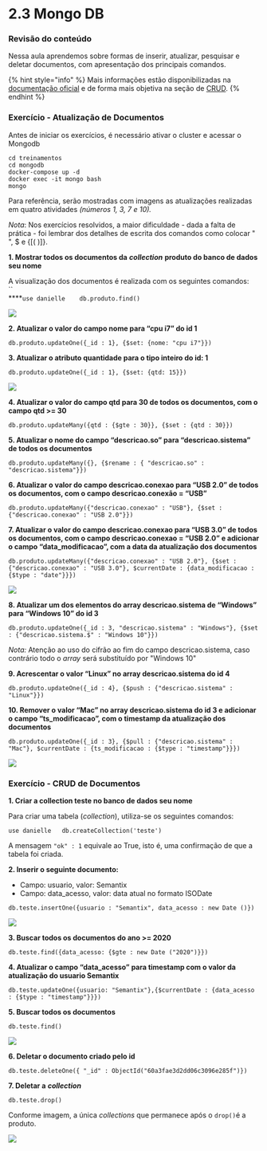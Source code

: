 # 2.3 Mongo DB

### Revisão do conteúdo

Nessa aula aprendemos sobre formas de inserir, atualizar, pesquisar e deletar documentos, com apresentação dos principais comandos.

{% hint style="info" %}
 Mais informações estão disponibilizadas na [documentação oficial](https://docs.mongodb.com/) e de forma mais objetiva na seção de [CRUD](https://docs.mongodb.com/manual/crud/).
{% endhint %}

### Exercício - **Atualização de Documentos**

Antes de iniciar os exercícios, é necessário ativar o cluster e acessar o Mongodb

`cd treinamentos`  
`cd mongodb`  
`docker-compose up -d`  
`docker exec -it mongo bash`  
`mongo`

Para referência, serão mostradas com imagens as atualizações realizadas em quatro atividades _\(números 1, 3, 7 e 10\)._

_Nota_: Nos exercícios resolvidos, a maior dificuldade _-_ dada a falta de prática - foi lembrar dos detalhes de escrita dos comandos como colocar " ", $  e {\[\( \)\]}.

**1. Mostrar todos os documentos da** _**collection**_ **produto do banco de dados seu nome**

A visualização dos documentos é realizada com os seguintes comandos:  
``  
****`use danielle   
db.produto.find()`

![](../.gitbook/assets/m2_aula2_05.png)

**2. Atualizar o valor do campo nome para “cpu i7” do id 1**

`db.produto.updateOne({_id : 1}, {$set: {nome: "cpu i7"}})`

**3. Atualizar o atributo quantidade para o tipo inteiro do id: 1**

`db.produto.updateOne({_id : 1}, {$set: {qtd: 15}})`

![](../.gitbook/assets/m2_aula3_01.png)

**4. Atualizar o valor do campo qtd para 30 de todos os documentos, com o campo qtd &gt;= 30**

`db.produto.updateMany({qtd : {$gte : 30}}, {$set : {qtd : 30}})`

**5. Atualizar o nome do campo “descricao.so” para “descricao.sistema” de todos os documentos**

`db.produto.updateMany({}, {$rename : { "descricao.so" : "descricao.sistema"}})`

**6. Atualizar o valor do campo descricao.conexao para “USB 2.0” de todos os documentos, com o campo descricao.conexão = “USB”**

`db.produto.updateMany({"descricao.conexao" : "USB"}, {$set : {"descricao.conexao" : "USB 2.0"}})`

**7. Atualizar o valor do campo descricao.conexao para “USB 3.0” de todos os documentos, com o campo descricao.conexao = “USB 2.0” e adicionar o campo “data\_modificacao”, com a data da atualização dos documentos**

`db.produto.updateMany({"descricao.conexao" : "USB 2.0"}, {$set : {"descricao.conexao" : "USB 3.0"}, $currentDate : {data_modificacao : {$type : "date"}}})`

![](../.gitbook/assets/m2_aula3_04.png)

**8. Atualizar um dos elementos do array descricao.sistema de “Windows” para “Windows 10” do id 3**

`db.produto.updateOne({_id : 3, "descricao.sistema" : "Windows"}, {$set : {"descricao.sistema.$" : "Windows 10"}})`

_Nota:_ Atenção ao uso do cifrão ao fim do campo descricao.sistema, caso contrário todo o _array_ será substituído por "Windows 10"

**9. Acrescentar o valor “Linux” no array descricao.sistema do id 4**

`db.produto.updateOne({_id : 4}, {$push : {"descricao.sistema" : "Linux"}})`

**10. Remover o valor “Mac” no array descricao.sistema do id 3 e adicionar o campo “ts\_modificacao”, com o timestamp da atualização dos documentos**

`db.produto.updateOne({_id : 3}, {$pull : {"descricao.sistema" : "Mac"}, $currentDate : {ts_modificacao : {$type : "timestamp"}}})`

![](../.gitbook/assets/m2_aula3_07.png)

### **Exercício - CRUD de Documentos**

**1. Criar a collection teste no banco de dados seu nome**

Para criar uma tabela \(_collection_\), utiliza-se os seguintes comandos:

`use danielle  
db.createCollection('teste')`

A mensagem `"ok" : 1`  equivale ao True, isto é, uma confirmação de que a tabela foi criada.

**2. Inserir o seguinte documento:**

* Campo: usuario, valor: Semantix
* Campo: data\_acesso, valor: data atual no formato ISODate

`db.teste.insertOne({usuario : "Semantix", data_acesso : new Date ()})`

![](../.gitbook/assets/m2_aula3_08.png)

**3. Buscar todos os documentos do ano &gt;= 2020**

`db.teste.find({data_acesso: {$gte : new Date ("2020")}})`

**4. Atualizar o campo “data\_acesso” para timestamp com o valor da atualização do usuario Semantix**

`db.teste.updateOne({usuario: "Semantix"},{$currentDate : {data_acesso : {$type : "timestamp"}}})`

**5. Buscar todos os documentos**

`db.teste.find()`

![](../.gitbook/assets/m2_aula3_09.png)

**6. Deletar o documento criado pelo id**

`db.teste.deleteOne({ "_id" : ObjectId("60a3fae3d2dd06c3096e285f")})`

**7. Deletar a** _**collection**_

`db.teste.drop()`

Conforme imagem, a única _collections_ que permanece após o `drop()`é a produto.

![](../.gitbook/assets/m2_aula3_10.png)

